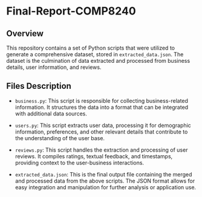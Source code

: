 # Final-Report-COMP8240

## Overview
This repository contains a set of Python scripts that were utilized to generate a comprehensive dataset, stored in `extracted_data.json`. The dataset is the culmination of data extracted and processed from business details, user information, and reviews.

## Files Description

- `business.py`: This script is responsible for collecting business-related information. It structures the data into a format that can be integrated with additional data sources.

- `users.py`: This script extracts user data, processing it for demographic information, preferences, and other relevant details that contribute to the understanding of the user base.

- `reviews.py`: This script handles the extraction and processing of user reviews. It compiles ratings, textual feedback, and timestamps, providing context to the user-business interactions.

- `extracted_data.json`: This is the final output file containing the merged and processed data from the above scripts. The JSON format allows for easy integration and manipulation for further analysis or application use.
